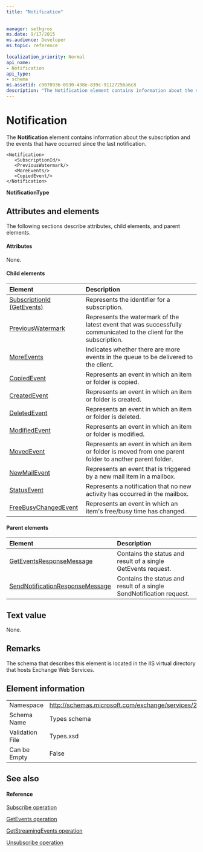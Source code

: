 ```yaml
---
title: "Notification"
 
 
manager: sethgros
ms.date: 9/17/2015
ms.audience: Developer
ms.topic: reference
 
localization_priority: Normal
api_name:
- Notification
api_type:
- schema
ms.assetid: c9070936-0930-438e-839c-91127256a6c8
description: "The Notification element contains information about the subscription and the events that have occurred since the last notification."
---
```


# Notification

The **Notification** element contains information about the subscription and the events that have occurred since the last notification. 
  
```
<Notification>
   <SubscriptionId/>
   <PreviousWatermark/>
   <MoreEvents/>
   <CopiedEvent/>
</Notification>
```

 **NotificationType**
## Attributes and elements

The following sections describe attributes, child elements, and parent elements.
  
#### Attributes

None.
  
#### Child elements

|**Element**|**Description**|
|:-----|:-----|
|[SubscriptionId (GetEvents)](subscriptionid-getevents.md) <br/> |Represents the identifier for a subscription.  <br/> |
|[PreviousWatermark](previouswatermark.md) <br/> |Represents the watermark of the latest event that was successfully communicated to the client for the subscription.  <br/> |
|[MoreEvents](moreevents.md) <br/> |Indicates whether there are more events in the queue to be delivered to the client.  <br/> |
|[CopiedEvent](copiedevent.md) <br/> |Represents an event in which an item or folder is copied.  <br/> |
|[CreatedEvent](createdevent.md) <br/> |Represents an event in which an item or folder is created.  <br/> |
|[DeletedEvent](deletedevent.md) <br/> |Represents an event in which an item or folder is deleted.  <br/> |
|[ModifiedEvent](modifiedevent.md) <br/> |Represents an event in which an item or folder is modified.  <br/> |
|[MovedEvent](movedevent.md) <br/> |Represents an event in which an item or folder is moved from one parent folder to another parent folder.  <br/> |
|[NewMailEvent](newmailevent.md) <br/> |Represents an event that is triggered by a new mail item in a mailbox.  <br/> |
|[StatusEvent](statusevent.md) <br/> |Represents a notification that no new activity has occurred in the mailbox.  <br/> |
|[FreeBusyChangedEvent](freebusychangedevent.md) <br/> |Represents an event in which an item's free/busy time has changed.  <br/> |
   
#### Parent elements

|**Element**|**Description**|
|:-----|:-----|
|[GetEventsResponseMessage](geteventsresponsemessage.md) <br/> |Contains the status and result of a single GetEvents request.  <br/> |
|[SendNotificationResponseMessage](sendnotificationresponsemessage.md) <br/> |Contains the status and result of a single SendNotification request.  <br/> |
   
## Text value

None.
  
## Remarks

The schema that describes this element is located in the IIS virtual directory that hosts Exchange Web Services.
  
## Element information

|||
|:-----|:-----|
|Namespace  <br/> |http://schemas.microsoft.com/exchange/services/2006/types  <br/> |
|Schema Name  <br/> |Types schema  <br/> |
|Validation File  <br/> |Types.xsd  <br/> |
|Can be Empty  <br/> |False  <br/> |
   
## See also

#### Reference

[Subscribe operation](subscribe-operation.md)
  
[GetEvents operation](getevents-operation.md)
  
[GetStreamingEvents operation](getstreamingevents-operation.md)
  
[Unsubscribe operation](unsubscribe-operation.md)


